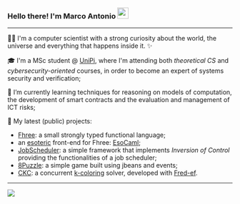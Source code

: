 ### Hello there! I'm Marco Antonio <img src="https://user-images.githubusercontent.com/47791928/234292829-ca45ee2c-fcf1-4d0b-992b-3185deaa0bb9.gif"  width="25" height="25">

---

:man_technologist: I'm a computer scientist with a strong curiosity about the world, the universe and everything that happens inside it. :sparkles:

:mortar_board:  I'm a MSc student @ [UniPi](https://di.unipi.it/en/), where I'm attending both *theoretical CS* and *cybersecurity-oriented* courses, in order to become an expert of systems security and verification;

<!-- 👨‍💻 I’m currently working on -->

🌱 I’m currently learning techniques for reasoning on models of computation, the development of smart contracts and the evaluation and management of ICT risks;

🚀 My latest (public) projects:
- [Fhree](https://github.com/marcoantoniocorallo/Fhree): a small strongly typed functional language;
- an [esoteric](https://en.wikipedia.org/wiki/Esoteric_programming_language) front-end for Fhree: [EsoCaml](https://github.com/marcoantoniocorallo/EsoCaml);
- [JobScheduler](https://github.com/marcoantoniocorallo/JobScheduler-Framework): a simple framework that implements *Inversion of Control* providing the functionalities of a job scheduler;
- [8Puzzle](https://github.com/marcoantoniocorallo/Eight-Puzzle): a simple game built using jbeans and events;
- [CKC](https://github.com/marcoantoniocorallo/concurrent-KColoring): a concurrent [k-coloring](https://en.wikipedia.org/wiki/Graph_coloring#Exact_algorithms) solver, developed with [Fred-ef](https://github.com/Fred-ef).

---

[ ![](https://github-readme-stats.vercel.app/api/top-langs/?username=marcoantoniocorallo&layout=compact&theme=transparent) ](https://github.com/anuraghazra/github-readme-stats)

<!--
**marcoantoniocorallo/marcoantoniocorallo** is a ✨ _special_ ✨ repository because its `README.md` (this file) appears on your GitHub profile.

Here are some ideas to get you started:

- 🔭 I’m currently working on ...
- 🌱 I’m currently learning ...
- 👯 I’m looking to collaborate on ...
- 🤔 I’m looking for help with ...
- 💬 Ask me about ...
- 📫 How to reach me: ...
- 😄 Pronouns: ...
- ⚡ Fun fact: ...
-->
